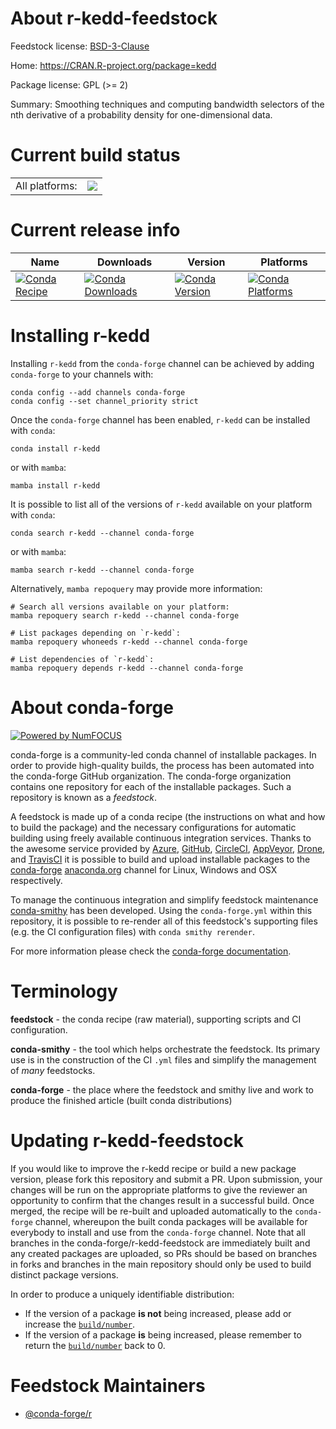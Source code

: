 About r-kedd-feedstock
======================

Feedstock license: [BSD-3-Clause](https://github.com/conda-forge/r-kedd-feedstock/blob/main/LICENSE.txt)

Home: https://CRAN.R-project.org/package=kedd

Package license: GPL (>= 2)

Summary: Smoothing techniques and computing bandwidth selectors of the nth derivative of a probability density for one-dimensional data.

Current build status
====================


<table><tr><td>All platforms:</td>
    <td>
      <a href="https://dev.azure.com/conda-forge/feedstock-builds/_build/latest?definitionId=1276&branchName=main">
        <img src="https://dev.azure.com/conda-forge/feedstock-builds/_apis/build/status/r-kedd-feedstock?branchName=main">
      </a>
    </td>
  </tr>
</table>

Current release info
====================

| Name | Downloads | Version | Platforms |
| --- | --- | --- | --- |
| [![Conda Recipe](https://img.shields.io/badge/recipe-r--kedd-green.svg)](https://anaconda.org/conda-forge/r-kedd) | [![Conda Downloads](https://img.shields.io/conda/dn/conda-forge/r-kedd.svg)](https://anaconda.org/conda-forge/r-kedd) | [![Conda Version](https://img.shields.io/conda/vn/conda-forge/r-kedd.svg)](https://anaconda.org/conda-forge/r-kedd) | [![Conda Platforms](https://img.shields.io/conda/pn/conda-forge/r-kedd.svg)](https://anaconda.org/conda-forge/r-kedd) |

Installing r-kedd
=================

Installing `r-kedd` from the `conda-forge` channel can be achieved by adding `conda-forge` to your channels with:

```
conda config --add channels conda-forge
conda config --set channel_priority strict
```

Once the `conda-forge` channel has been enabled, `r-kedd` can be installed with `conda`:

```
conda install r-kedd
```

or with `mamba`:

```
mamba install r-kedd
```

It is possible to list all of the versions of `r-kedd` available on your platform with `conda`:

```
conda search r-kedd --channel conda-forge
```

or with `mamba`:

```
mamba search r-kedd --channel conda-forge
```

Alternatively, `mamba repoquery` may provide more information:

```
# Search all versions available on your platform:
mamba repoquery search r-kedd --channel conda-forge

# List packages depending on `r-kedd`:
mamba repoquery whoneeds r-kedd --channel conda-forge

# List dependencies of `r-kedd`:
mamba repoquery depends r-kedd --channel conda-forge
```


About conda-forge
=================

[![Powered by
NumFOCUS](https://img.shields.io/badge/powered%20by-NumFOCUS-orange.svg?style=flat&colorA=E1523D&colorB=007D8A)](https://numfocus.org)

conda-forge is a community-led conda channel of installable packages.
In order to provide high-quality builds, the process has been automated into the
conda-forge GitHub organization. The conda-forge organization contains one repository
for each of the installable packages. Such a repository is known as a *feedstock*.

A feedstock is made up of a conda recipe (the instructions on what and how to build
the package) and the necessary configurations for automatic building using freely
available continuous integration services. Thanks to the awesome service provided by
[Azure](https://azure.microsoft.com/en-us/services/devops/), [GitHub](https://github.com/),
[CircleCI](https://circleci.com/), [AppVeyor](https://www.appveyor.com/),
[Drone](https://cloud.drone.io/welcome), and [TravisCI](https://travis-ci.com/)
it is possible to build and upload installable packages to the
[conda-forge](https://anaconda.org/conda-forge) [anaconda.org](https://anaconda.org/)
channel for Linux, Windows and OSX respectively.

To manage the continuous integration and simplify feedstock maintenance
[conda-smithy](https://github.com/conda-forge/conda-smithy) has been developed.
Using the ``conda-forge.yml`` within this repository, it is possible to re-render all of
this feedstock's supporting files (e.g. the CI configuration files) with ``conda smithy rerender``.

For more information please check the [conda-forge documentation](https://conda-forge.org/docs/).

Terminology
===========

**feedstock** - the conda recipe (raw material), supporting scripts and CI configuration.

**conda-smithy** - the tool which helps orchestrate the feedstock.
                   Its primary use is in the construction of the CI ``.yml`` files
                   and simplify the management of *many* feedstocks.

**conda-forge** - the place where the feedstock and smithy live and work to
                  produce the finished article (built conda distributions)


Updating r-kedd-feedstock
=========================

If you would like to improve the r-kedd recipe or build a new
package version, please fork this repository and submit a PR. Upon submission,
your changes will be run on the appropriate platforms to give the reviewer an
opportunity to confirm that the changes result in a successful build. Once
merged, the recipe will be re-built and uploaded automatically to the
`conda-forge` channel, whereupon the built conda packages will be available for
everybody to install and use from the `conda-forge` channel.
Note that all branches in the conda-forge/r-kedd-feedstock are
immediately built and any created packages are uploaded, so PRs should be based
on branches in forks and branches in the main repository should only be used to
build distinct package versions.

In order to produce a uniquely identifiable distribution:
 * If the version of a package **is not** being increased, please add or increase
   the [``build/number``](https://docs.conda.io/projects/conda-build/en/latest/resources/define-metadata.html#build-number-and-string).
 * If the version of a package **is** being increased, please remember to return
   the [``build/number``](https://docs.conda.io/projects/conda-build/en/latest/resources/define-metadata.html#build-number-and-string)
   back to 0.

Feedstock Maintainers
=====================

* [@conda-forge/r](https://github.com/orgs/conda-forge/teams/r/)

